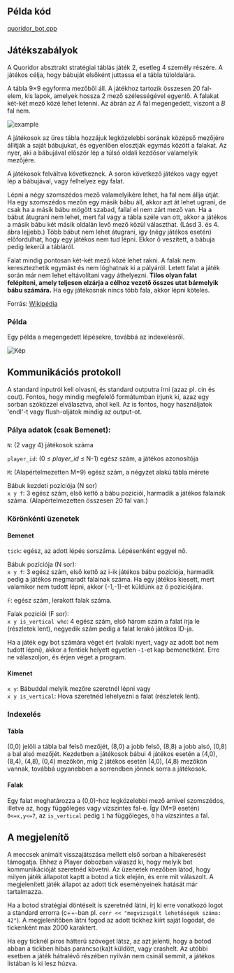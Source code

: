 ## Példa kód

[quoridor_bot.cpp](/public/games/quoridor/quoridor_bot.cpp)

## Játékszabályok

A Quoridor absztrakt stratégiai táblás játék 2, esetleg 4 személy részére.
A játékos célja, hogy bábuját elsőként juttassa el a tábla túloldalára.


A tábla 9×9 egyforma mezőből áll.
A játékhoz tartozik összesen 20 fal-elem, kis lapok, amelyek hossza 2 mező szélességével egyenlő.
A falakat két-két mező közé lehet letenni.
Az ábrán az _A_ fal megengedett, viszont a _B_ fal nem.

![example](https://upload.wikimedia.org/wikipedia/commons/e/ef/Quidor_Wall.jpg)

A játékosok az üres tábla hozzájuk legközelebbi sorának középső mezőjére állítják a saját bábujukat, és egyenlően elosztják egymás között a falakat.
Az nyer, aki a bábujával először lép a túlsó oldali kezdősor valamelyik mezőjére.

A játékosok felváltva következnek.
A soron következő játékos vagy egyet lép a bábujával, vagy felhelyez egy falat.

Lépni a négy szomszédos mező valamelyikére lehet, ha fal nem állja útját.
Ha egy szomszédos mezőn egy másik bábu áll, akkor azt át lehet ugrani, de csak ha a másik bábu mögött szabad, fallal el nem zárt mező van.
Ha a bábut átugrani nem lehet, mert fal vagy a tábla széle van ott, akkor a játékos a másik bábu két másik oldalán levő mező közül választhat.
(Lásd 3. és 4. ábra lejjebb.)
Több bábut nem lehet átugrani, így (négy játékos esetén) előfordulhat, hogy egy játékos nem tud lépni. Ekkor ő veszített, a bábuja pedig lekerül a tábláról.

Falat mindig pontosan két-két mező közé lehet rakni.
A falak nem keresztezhetik egymást és nem lóghatnak ki a pályáról.
Letett falat a játék során már nem lehet eltávolítani vagy áthelyezni.
**Tilos olyan falat felépíteni, amely teljesen elzárja a célhoz vezető összes utat bármelyik bábu számára.**
Ha egy játékosnak nincs több fala, akkor lépni köteles.

Forrás: [Wikipédia](https://hu.wikipedia.org/wiki/Quoridor)

### Példa

Egy példa a megengedett lépésekre, továbbá az indexelésről.

![Kép](/public/games/quoridor/example_indices.png)

## Kommunikációs protokoll

A standard inputról kell olvasni, és standard outputra írni (azaz pl. cin és cout).
Fontos, hogy mindig megfelelő formátumban írjunk ki, azaz egy sorban szóközzel elválasztva, ahol kell.
Az is fontos, hogy használjatok 'endl'-t vagy flush-oljátok mindig az output-ot.

### Pálya adatok (csak Bemenet):

`N`: (2 vagy 4) játékosok száma

`player_id`: (0 ≤ _player_id_ ≤ N-1) egész szám, a játékos azonosítója

`M`: (Alapértelmezetten M=9) egész szám, a négyzet alakú tábla mérete

Bábuk kezdeti pozíciója (N sor)\
`x y f`: 3 egész szám, első kettő a bábu pozíciói, harmadik a játékos falainak száma. (Alapértelmezetten összesen 20 fal van.)

### Körönkénti üzenetek

#### Bemenet

`tick`: egész, az adott lépés sorszáma. Lépésenként eggyel nő.

Bábuk pozíciója (N sor):\
`x y f`: 3 egész szám, első kettő az i-ik játékos bábu pozíciója, harmadik pedig a játékos megmaradt falainak száma.
Ha egy játékos kiesett, mert valamikor nem tudott lépni, akkor (-1,-1)-et küldünk az ő pozíciójára.


`F`: egész szám, lerakott falak száma.

Falak pozíciói (F sor):\
`x y is_vertical who`: 4 egész szám, első három szám a falat írja le (részletek lent), negyedik szám pedig a falat lerakó játékos ID-ja.

Ha a játék egy bot számára véget ért (valaki nyert, vagy az adott bot nem tudott lépni),
akkor a fentiek helyett egyetlen `-1`-et kap bemenetként.
Erre ne válaszoljon, és érjen véget a program.

#### Kimenet

`x y`: Bábuddal melyik mezőre szeretnél lépni vagy\
`x y is_vertical`: Hova szeretnéd lehelyezni a falat (részletek lent).

### Indexelés

#### Tábla

(0,0) jelöli a tábla bal felső mezőjét, (8,0) a jobb felső, (8,8) a jobb alsó, (0,8) a bal alsó mezőjét.
Kezdetben a játékosok bábui 4 játékos esetén a (4,0), (8,4), (4,8), (0,4) mezőkön,
míg 2 játékos esetén (4,0), (4,8) mezőkön vannak, továbbá ugyanebben a sorrendben jönnek sorra a játékosok.

#### Falak

Egy falat meghatározza a (0,0)-hoz legközelebbi mező amivel szomszédos, illetve az, hogy függőleges vagy vízszintes fal-e.
Így (M=9 esetén) `0<=x,y<=7`, az `is_vertical` pedig `1` ha függőleges, `0` ha vízszintes a fal.

## A megjelenítő

A meccsek animált visszajátszása mellett első sorban a hibakeresést támogatja.
Ehhez a Player dobozban válaszd ki, hogy melyik bot kommunikációját szeretnéd követni.
Az üzenetek mezőben látod, hogy milyen játék állapotot kaptt a botod a tick elején, és erre mit válaszolt.
A megjelenített játék állapot az adott tick eseményeinek hatását már tartalmazza.

Ha a botod stratégiai döntéseit is szeretnéd látni, írj ki erre vonatkozó logot a standard errorra (c++-ban pl. `cerr << "megvizsgált lehetőségek száma: 42"`).
A megjelenítőben látni fogod az adott tickhez kiírt saját logodat, de tickenként max 2000 karaktert.

Ha egy ticknél piros hátterű szöveget látsz, az azt jelenti, hogy a botod abban a tickben hibás parancso(ka)t küldött, vagy crashelt.
Az utóbbi esetben a játék hátralévő részében nyilván nem csinál semmit, a játékos listában is ki lesz húzva.
